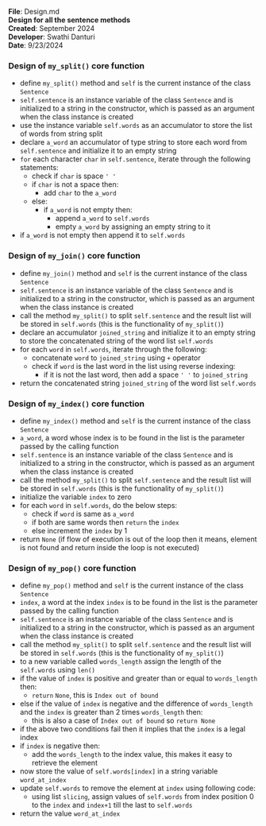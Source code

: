**File**: Design.md <br>
**Design for all the sentence methods** <br>
**Created**: September 2024 <br>
**Developer**: Swathi Danturi <br>
**Date**: 9/23/2024

### Design of `my_split()` core function
- define `my_split()` method and `self` is the current instance of the class `Sentence`
- `self.sentence` is an instance variable of the class `Sentence` and is initialized to a string in the constructor, which is passed as an argument when the class instance is created
- use the instance variable `self.words` as an accumulator to store the list of words from string split
- declare `a_word` an accumulator of type string to store each word from `self.sentence` and initialize it to an empty string
- `for` each character `char` in `self.sentence`, iterate through the following statements:
    - check if `char` is space `' '`
    - if `char` is not a space then:
        - add `char` to the `a_word`
    - else:
        - if `a_word` is not empty then:
            - append `a_word` to `self.words`
            - empty `a_word` by assigning an empty string to it
- if `a_word` is not empty then append it to `self.words`

### Design of `my_join()` core function
- define `my_join()` method and `self` is the current instance of the class `Sentence`
- `self.sentence` is an instance variable of the class `Sentence` and is initialized to a string in the constructor, which is passed as an argument when the class instance is created
- call the method `my_split()` to split `self.sentence` and the result list will be stored in `self.words` (this is the functionality of `my_split()`)
- declare an accumulator `joined_string` and initialize it to an empty string to store the concatenated string of the word list `self.words`
- for each `word` in `self.words`, iterate through the following:
    - concatenate `word` to `joined_string` using `+` operator
    - check if `word` is the last word in the list using reverse indexing:
        - if it is not the last word, then add a space `' '` to `joined_string`
- return the concatenated string `joined_string` of the word list `self.words`

### Design of `my_index()` core function
- define `my_index()` method and `self` is the current instance of the class `Sentence`
- `a_word`, a word whose index is to be found in the list is the parameter passed by the calling function 
- `self.sentence` is an instance variable of the class `Sentence` and is initialized to a string in the constructor, which is passed as an argument when the class instance is created
- call the method `my_split()` to split `self.sentence` and the result list will be stored in `self.words` (this is the functionality of `my_split()`)
- initialize the variable `index` to zero
- for each `word` in `self.words`, do the below steps:
    - check if `word` is same as `a_word`
    - if both are same words then `return` the `index`
    - else increment the `index` by 1
- return `None` (if flow of execution is out of the loop then it means, element is not found and return inside the loop is not executed)

### Design of `my_pop()` core function
- define `my_pop()` method and `self` is the current instance of the class `Sentence`
- `index`, a word at the index `index` is to be found in the list is the parameter passed by the calling function 
- `self.sentence` is an instance variable of the class `Sentence` and is initialized to a string in the constructor, which is passed as an argument when the class instance is created
- call the method `my_split()` to split `self.sentence` and the result list will be stored in `self.words` (this is the functionality of `my_split()`)
- to a new variable called `words_length` assign the length of the `self.words` using `len()`
- if the value of `index` is positive and greater than or equal to `words_length` then:
    - `return` `None`, this is `Index out of bound`
- else if the value of `index` is negative and the difference of `words_length` and the `index` is greater than 2 times `words_length` then:
    - this is also a case of `Index out of bound` so `return None`
- if the above two conditions fail then it implies that the `index` is a legal index
- if `index` is negative then:
    - add the `words_length` to the index value, this makes it easy to retrieve the element
- now store the value of `self.words[index]` in a string variable `word_at_index`
- update `self.words` to remove the element at `index` using following code:
    - using list `slicing`, assign values of `self.words` from index position 0 to the `index` and `index+1` till the last to `self.words`
- return the value `word_at_index`